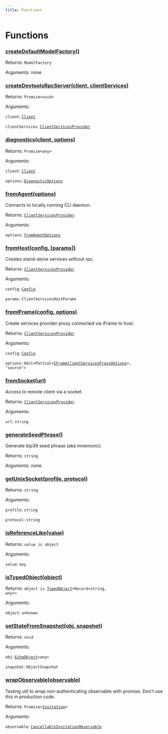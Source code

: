 ```yaml
---
title: Functions
---
```

# Functions
### [createDefaultModelFactory()]()



Returns: <code>ModelFactory</code>

Arguments: none

### [createDevtoolsRpcServer(client, clientServices)](https://github.com/dxos/dxos/blob/main/packages/sdk/client/src/packlets/devtools/devtools.ts#L48)



Returns: <code>Promise&lt;void&gt;</code>

Arguments: 

`client`: <code>[Client](/api/@dxos/client/classes/Client)</code>

`clientServices`: <code>[ClientServicesProvider](/api/@dxos/client/interfaces/ClientServicesProvider)</code>

### [diagnostics(client, options)](https://github.com/dxos/dxos/blob/main/packages/sdk/client/src/packlets/diagnostics/diagnostics.ts#L44)



Returns: <code>Promise&lt;any&gt;</code>

Arguments: 

`client`: <code>[Client](/api/@dxos/client/classes/Client)</code>

`options`: <code>[DiagnosticOptions](/api/@dxos/client/types/DiagnosticOptions)</code>

### [fromAgent(options)](https://github.com/dxos/dxos/blob/main/packages/sdk/client/src/packlets/client/agent.ts#L27)



Connects to locally running CLI daemon.


Returns: <code>[ClientServicesProvider](/api/@dxos/client/interfaces/ClientServicesProvider)</code>

Arguments: 

`options`: <code>[fromAgentOptions](/api/@dxos/client/types/fromAgentOptions)</code>

### [fromHost(config, \[params\])](https://github.com/dxos/dxos/blob/main/packages/sdk/client/src/packlets/client/utils.ts#L47)



Creates stand-alone services without rpc.


Returns: <code>[ClientServicesProvider](/api/@dxos/client/interfaces/ClientServicesProvider)</code>

Arguments: 

`config`: <code>[Config](/api/@dxos/client/classes/Config)</code>

`params`: <code>ClientServicesHostParams</code>

### [fromIFrame(config, options)](https://github.com/dxos/dxos/blob/main/packages/sdk/client/src/packlets/client/utils.ts#L21)



Create services provider proxy connected via iFrame to host.


Returns: <code>[ClientServicesProvider](/api/@dxos/client/interfaces/ClientServicesProvider)</code>

Arguments: 

`config`: <code>[Config](/api/@dxos/client/classes/Config)</code>

`options`: <code>Omit&lt;Partial&lt;[IFrameClientServicesProxyOptions](/api/@dxos/client/types/IFrameClientServicesProxyOptions)&gt;, "source"&gt;</code>

### [fromSocket(url)](https://github.com/dxos/dxos/blob/main/packages/sdk/client/src/packlets/client/socket.ts#L11)



Access to remote client via a socket.


Returns: <code>[ClientServicesProvider](/api/@dxos/client/interfaces/ClientServicesProvider)</code>

Arguments: 

`url`: <code>string</code>

### [generateSeedPhrase()]()



Generate bip39 seed phrase (aka mnemonic).


Returns: <code>string</code>

Arguments: none

### [getUnixSocket(profile, protocol)](https://github.com/dxos/dxos/blob/main/packages/sdk/client/src/packlets/client/agent.ts#L17)



Returns: <code>string</code>

Arguments: 

`profile`: <code>string</code>

`protocol`: <code>string</code>

### [isReferenceLike(value)]()



Returns: <code>value is object</code>

Arguments: 

`value`: <code>any</code>

### [isTypedObject(object)]()



Returns: <code>object is [TypedObject](/api/@dxos/client/values#TypedObject)&lt;Record&lt;string, any&gt;&gt;</code>

Arguments: 

`object`: <code>unknown</code>

### [setStateFromSnapshot(obj, snapshot)]()



Returns: <code>void</code>

Arguments: 

`obj`: <code>[EchoObject](/api/@dxos/client/classes/EchoObject)&lt;any&gt;</code>

`snapshot`: <code>ObjectSnapshot</code>

### [wrapObservable(observable)]()



Testing util to wrap non-authenticating observable with promise.
Don't use this in production code.


Returns: <code>Promise&lt;[Invitation](/api/@dxos/client/interfaces/Invitation)&gt;</code>

Arguments: 

`observable`: <code>[CancellableInvitationObservable](/api/@dxos/client/classes/CancellableInvitationObservable)</code>
